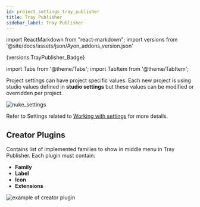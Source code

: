 ```yaml
---
id: project_settings_tray_publisher
title: Tray Publisher
sidebar_label: Tray Publisher
---
```


import ReactMarkdown from "react-markdown";
import versions from '@site/docs/assets/json/Ayon_addons_version.json'

<ReactMarkdown>
{versions.TrayPublisher_Badge}
</ReactMarkdown>

import Tabs from '@theme/Tabs';
import TabItem from '@theme/TabItem';

Project settings can have project specific values. Each new project is using studio values defined in **studio settings** but these values can be modified or overridden per project.

![nuke_settings](assets/tray_publisher_settings.png)

Refer to Settings related to [Working with settings](../admin_settings) for more details.

## Creator Plugins

Contains list of implemented families to show in middle menu in Tray Publisher. Each plugin must contain:

- **Family**
- **Label**
- **Icon**
- **Extensions**

![example of creator plugin](assets/tray_publisher_creators.png)
